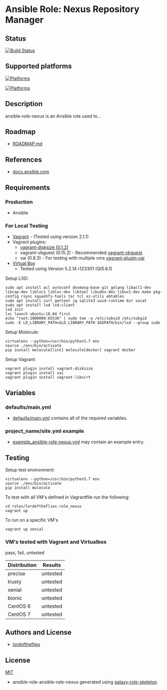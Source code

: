 # Ansible Role: Nexus Repository Manager

## Status

[![Build Status](https://travis-ci.org/lordoftheflies/role_nexus.svg?branch=master)](https://travis-ci.org/lordoftheflies/role_nexus)

## Supported platforms

[![Platforms](http://img.shields.io/badge/platform-ubuntu_19.10-purple.svg?style=flat)](#)

[![Platforms](http://img.shields.io/badge/platform-ubuntu_18.10-purple.svg?style=flat)](#)

## Description

ansible-role-nexus is an Ansible role used to...

## Roadmap

* [ROADMAP.md](ROADMAP.md)

## References

* [docs.ansible.com](https://docs.ansible.com/)

## Requirements

### Production

* Ansible

### For Local Testing

* [Vagrant](https://www.vagrantup.com/) - (Tested using version 2.1.1)
* Vagrant plugins:
  * [vagrant-disksize (0.1.2)](https://github.com/lordoftheflies/vagrant-disksize)
  * vagrant-vbguest (0.15.2) - Recommended [vagrant-vbguest](https://github.com/lordoftheflies/vagrant-vbguest)
  * vai (0.9.3) - For testing with multiple vms [vagrant-plugin-vai](https://github.com/lordoftheflies/vagrant-plugin-vai) 
* [Virtual Box](https://www.virtualbox.org/)
  * Tested using Version 5.2.14 r123301 (Qt5.6.1) 

Setup LXD:

```shell script
sudo apt install acl autoconf dnsmasq-base git golang libacl1-dev libcap-dev liblxc1 liblxc-dev libtool libudev-dev libuv1-dev make pkg-config rsync squashfs-tools tar tcl xz-utils ebtables
sudo apt install curl gettext jq sqlite3 uuid-runtime bzr socat
sudo apt install lxd lxd-client
lxd init
lxc launch ubuntu:18.04 first
echo "root:1000000:65536" | sudo tee -a /etc/subuid /etc/subgid
sudo -E LD_LIBRARY_PATH=$LD_LIBRARY_PATH $GOPATH/bin/lxd --group sudo
```



Setup Molecule:

```shell script
virtualenv --python=/usr/bin/python3.7 env
source ./env/bin/activate
pip install molecule[lint] molecule[docker] vagrant docker
```

Setup Vagrant:

```shell script
vagrant plugin install vagrant-disksize
vagrant plugin install vai
vagrant plugin install vagrant-libvirt
```



## Variables

### defaults/main.yml

* [defaults/main.yml](defaults/main.yml) contains all of the required variables.

### project_name/site.yml example

* [example_ansible-role-nexus.yml](files/example_site.yml) may contain an example entry.

## Testing

Setup test environment:

```shell script
virtualenv --python=/usr/bin/python3.7 env
source ./env/bin/activate
pip install molecule
```

To test with all VM's defined in Vagrantfile run the following:

```shell
cd roles/lordoftheflies.role_nexus
vagrant up
```

To run on a specific VM's
```shell
vagrant up xenial
```

### VM's tested with Vagrant and Virtualbox

pass, fail, untested

| Distribution | Results  |
| ------------ | -------- |
| precise      | untested |
| trusty       | untested |
| xenial       | untested |
| bionic       | untested |
| CentOS 6     | untested |
| CentOS 7     | untested |

## Authors and License

- [lordoftheflies](mailto:laszlo.hegedus@cherubits.hu)

## License

[MIT](https://tldrlegal.com/license/mit-license)

* ansible-role-ansible-role-nexus generated using [galaxy-role-skeleton](https://github.com/cjsteel/galaxy-role-skeleton)
